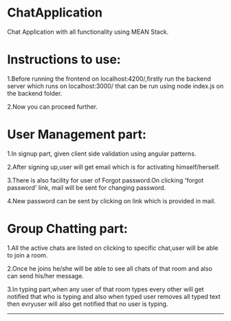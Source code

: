 # ChatApplication
Chat Application with all functionality using MEAN Stack.


# Instructions to use:

1.Before running the frontend on localhost:4200/,firstly run the backend server which runs on
localhost:3000/ that can be run using node index.js on the backend folder.

2.Now you can proceed further.




# User Management part:

1.In signup part, given client side validation using angular patterns.

2.After signing up,user will get email which is for activating himself/herself.

3.There is also facility for user of Forgot password.On clicking 'forgot password' link, mail will be
sent for changing password.

4.New password can be sent by clicking on link which is provided in mail.



# Group Chatting part:

1.All the active chats are listed on clicking to specific chat,user will be able to join a room.

2.Once he joins he/she will be able to see all chats of that room and also can send his/her message.

3.In typing part,when any user of that room types every other will get notified that who is typing and also
when typed user removes all typed text then evryuser will also get notified that no user is typing.





________________________________________________________________________________________________________________

